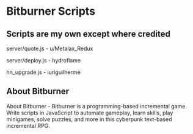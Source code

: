 # Bitburner Scripts

## Scripts are my own except where credited

server/quote.js - u/Metalax_Redux

server/deploy.js - hydroflame

hn_upgrade.js - iuriguilherme


## About Bitburner

About Bitburner - Bitburner is a programming-based incremental game. Write scripts in JavaScript to automate gameplay, learn skills, play minigames, solve puzzles, and more in this cyberpunk text-based incremental RPG. 
